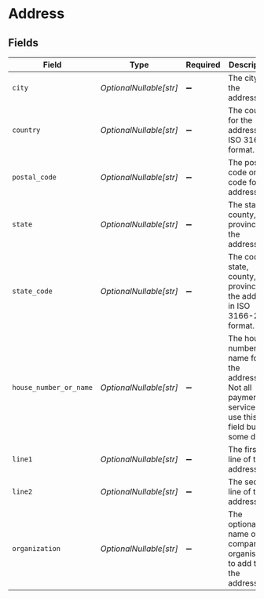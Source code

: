 # Address


## Fields

| Field                                                                                          | Type                                                                                           | Required                                                                                       | Description                                                                                    | Example                                                                                        |
| ---------------------------------------------------------------------------------------------- | ---------------------------------------------------------------------------------------------- | ---------------------------------------------------------------------------------------------- | ---------------------------------------------------------------------------------------------- | ---------------------------------------------------------------------------------------------- |
| `city`                                                                                         | *OptionalNullable[str]*                                                                        | :heavy_minus_sign:                                                                             | The city for the address.                                                                      | San Jose                                                                                       |
| `country`                                                                                      | *OptionalNullable[str]*                                                                        | :heavy_minus_sign:                                                                             | The country for the address in ISO 3166 format.                                                | US                                                                                             |
| `postal_code`                                                                                  | *OptionalNullable[str]*                                                                        | :heavy_minus_sign:                                                                             | The postal code or zip code for the address.                                                   | 94560                                                                                          |
| `state`                                                                                        | *OptionalNullable[str]*                                                                        | :heavy_minus_sign:                                                                             | The state, county, or province for the address.                                                | California                                                                                     |
| `state_code`                                                                                   | *OptionalNullable[str]*                                                                        | :heavy_minus_sign:                                                                             | The code of state, county, or province for the address in ISO 3166-2 format.                   | US-CA                                                                                          |
| `house_number_or_name`                                                                         | *OptionalNullable[str]*                                                                        | :heavy_minus_sign:                                                                             | The house number or name for the address. Not all payment services use this field but some do. | 10                                                                                             |
| `line1`                                                                                        | *OptionalNullable[str]*                                                                        | :heavy_minus_sign:                                                                             | The first line of the address.                                                                 | Stafford Appartments                                                                           |
| `line2`                                                                                        | *OptionalNullable[str]*                                                                        | :heavy_minus_sign:                                                                             | The second line of the address.                                                                | 29th Street                                                                                    |
| `organization`                                                                                 | *OptionalNullable[str]*                                                                        | :heavy_minus_sign:                                                                             | The optional name of the company or organisation to add to the address.                        | Gr4vy                                                                                          |